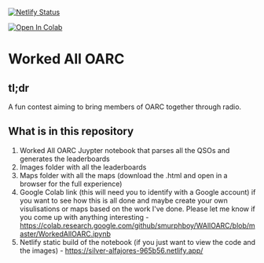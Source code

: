 [![Netlify Status](https://api.netlify.com/api/v1/badges/ee42e5f7-6f9d-49e0-9cdb-c27a76197ca2/deploy-status)](https://app.netlify.com/sites/silver-alfajores-965b56/deploys)

[![Open In Colab](https://colab.research.google.com/assets/colab-badge.svg)](https://colab.research.google.com/github/smurphboy/WAllOARC/blob/master/WorkedAllOARC.ipynb)

# Worked All OARC

## tl;dr

A fun contest aiming to bring members of OARC together through radio.

## What is in this repository

1. Worked All OARC Juypter notebook that parses all the QSOs and generates the leaderboards
2. Images folder with all the leaderboards
3. Maps folder with all the maps (download the .html and open in a browser for the full experience)
4. Google Colab link (this will need you to identify with a Google account) if you want to see how this is all done and maybe create your own visulisations or maps based on the work I've done. Please let me know if you come up with anything interesting - https://colab.research.google.com/github/smurphboy/WAllOARC/blob/master/WorkedAllOARC.ipynb
5. Netlify static build of the notebook (if you just want to view the code and the images) - https://silver-alfajores-965b56.netlify.app/
